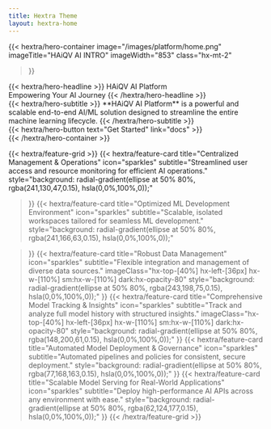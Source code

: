 ```yaml
---
title: Hextra Theme
layout: hextra-home
---
```


<!-- {{< hextra/hero-badge >}}
  <div class="hx-w-2 hx-h-2 hx-rounded-full hx-bg-primary-400"></div>
  <span>Free, open source</span>
  {{< icon name="arrow-circle-right" attributes="height=14" >}}
{{< /hextra/hero-badge >}} -->
{{< hextra/hero-container
  image="/images/platform/home.png"
  imageTitle="HAiQV AI INTRO"
  imageWidth="853"
  class="hx-mt-2"
>}}

<div class="hx-mt-6 hx-mb-6">
{{< hextra/hero-headline >}}
  HAiQV AI Platform&nbsp;<br class="sm:hx-block hx-hidden" />Empowering Your AI Journey
{{< /hextra/hero-headline >}}
</div>

<div class="hx-mb-12">
{{< hextra/hero-subtitle >}}  
  **HAiQV AI Platform** is a powerful and scalable end-to-end AI/ML solution designed to streamline the entire machine learning lifecycle.
{{< /hextra/hero-subtitle >}}
</div>

<div class="hx-mt-10">
{{< hextra/hero-button text="Get Started" link="docs" >}}
</div>
{{< /hextra/hero-container >}}

<div class="hx-mt-6"></div>
<div class="hx-mt-6"></div>

{{< hextra/feature-grid >}}
  {{< hextra/feature-card
    title="Centralized Management & Operations"
    icon="sparkles"
    subtitle="Streamlined user access and resource monitoring for efficient AI operations."
    style="background: radial-gradient(ellipse at 50% 80%, rgba(241,130,47,0.15), hsla(0,0%,100%,0));"

  >}}
  {{< hextra/feature-card
    title="Optimized ML Development Environment"
    icon="sparkles"
    subtitle="Scalable, isolated workspaces tailored for seamless ML development."
    style="background: radial-gradient(ellipse at 50% 80%, rgba(241,166,63,0.15), hsla(0,0%,100%,0));"

  >}}
  {{< hextra/feature-card
    title="Robust Data Management"
    icon="sparkles"
    subtitle="Flexible integration and management of diverse data sources."
    imageClass="hx-top-[40%] hx-left-[36px] hx-w-[110%] sm:hx-w-[110%] dark:hx-opacity-80"
    style="background: radial-gradient(ellipse at 50% 80%, rgba(243,198,75,0.15), hsla(0,0%,100%,0));"
  >}}
  {{< hextra/feature-card
    title="Comprehensive Model Tracking & Insights"
    icon="sparkles"
    subtitle="Track and analyze full model history with structured insights."
    imageClass="hx-top-[40%] hx-left-[36px] hx-w-[110%] sm:hx-w-[110%] dark:hx-opacity-80"
    style="background: radial-gradient(ellipse at 50% 80%, rgba(148,200,61,0.15), hsla(0,0%,100%,0));"
  >}}
  {{< hextra/feature-card
    title="Automated Model Deployment & Governance"
    icon="sparkles"
    subtitle="Automated pipelines and policies for consistent, secure deployment."
    style="background: radial-gradient(ellipse at 50% 80%, rgba(77,168,163,0.15), hsla(0,0%,100%,0));"
  >}}
  {{< hextra/feature-card
    title="Scalable Model Serving for Real-World Applications"
    icon="sparkles"
    subtitle="Deploy high-performance AI APIs across any environment with ease."
    style="background: radial-gradient(ellipse at 50% 80%, rgba(62,124,177,0.15), hsla(0,0%,100%,0));"
  >}}
{{< /hextra/feature-grid >}}

